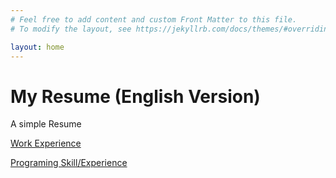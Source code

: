 ```yaml
---
# Feel free to add content and custom Front Matter to this file.
# To modify the layout, see https://jekyllrb.com/docs/themes/#overriding-theme-defaults

layout: home
---
```


# My Resume (English Version)

A simple Resume

[Work Experience](work_experience.md)

[Programing Skill/Experience](coding_skill.md)

